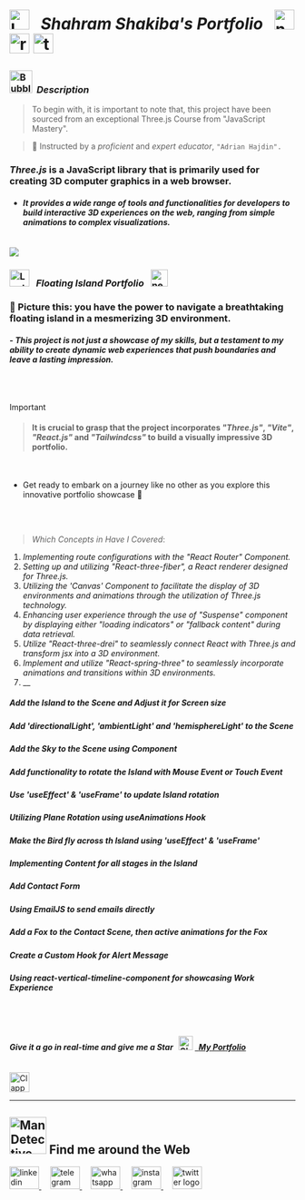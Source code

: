 # <img src="https://raw.githubusercontent.com/Tarikul-Islam-Anik/Telegram-Animated-Emojis/main/Objects/Laptop.webp" alt="Laptop" width="35" /> &nbsp; _Shahram Shakiba's Portfolio_ &nbsp; <img src="https://skillicons.dev/icons?i=threejs" height="35" alt="nextjs logo"  /> <img src="https://skillicons.dev/icons?i=react" height="35" alt="react logo"  />  <img src="https://skillicons.dev/icons?i=tailwind" height="35" alt="tailwindcss logo"  />

<!----------------------------------------- Description ---------------------------------------->
### <img src="https://raw.githubusercontent.com/Tarikul-Islam-Anik/Animated-Fluent-Emojis/master/Emojis/Symbols/Bubbles.png" alt="Bubbles" width="40" height="40" />&nbsp; _Description_

> To begin with, it is important to note that, this project have been sourced from an exceptional Three.js Course from "JavaScript Mastery". <br/>
 
> 👤 Instructed by a _proficient_ and _expert educator_, ` "Adrian Hajdin". ` 
 
###  _Three.js_ is a JavaScript library that is primarily used for creating 3D computer graphics in a web browser.
- #### _It provides a wide range of tools and functionalities for developers to build interactive 3D experiences on the web, ranging from simple animations to complex visualizations._
  
<br/> 



<img src="https://user-images.githubusercontent.com/73097560/115834477-dbab4500-a447-11eb-908a-139a6edaec5c.gif">

<br/>

<!--===================== Floating Island Portfolio =============================-->
### <img src="https://raw.githubusercontent.com/Tarikul-Islam-Anik/Telegram-Animated-Emojis/main/Objects/Laptop.webp" alt="Laptop" width="35" height="30"  /> &nbsp; _Floating Island Portfolio_  &nbsp; <img src="https://skillicons.dev/icons?i=threejs" height="30" alt="nextjs logo"  />

 ### 🧩 Picture this: you have the power to navigate a breathtaking floating island in a mesmerizing 3D environment.
 #### - _This project is not just a showcase of my skills, but a testament to my ability to create dynamic web experiences that push boundaries and leave a lasting impression._ 

 <br/><br/>

> [!IMPORTANT]
>> #### It is crucial to grasp that the project incorporates _"Three.js"_, _"Vite"_, _"React.js"_ and _"Tailwindcss"_ to build a visually impressive 3D portfolio.

  <br/>

- Get ready to embark on a journey like no other as you explore this innovative portfolio showcase 🤩 

<br/><br/>

> _Which Concepts in Have I Covered_: 
01. _Implementing route configurations with the "React Router" Component._
02. _Setting up and utilizing "React-three-fiber", a React renderer designed for Three.js._
03. _Utilizing the 'Canvas' Component to facilitate the display of 3D environments and animations through the utilization of Three.js technology._
04. _Enhancing user experience through the use of "Suspense" component by displaying either "loading indicators" or "fallback content" during data retrieval._
05. _Utilize "React-three-drei" to seamlessly connect React with Three.js and transform jsx into a 3D environment._
06. _Implement and utilize "React-spring-three" to seamlessly incorporate animations and transitions within 3D environments._
07. __



##### _Add the Island to the Scene and Adjust it for Screen size_
##### _Add 'directionalLight', 'ambientLight' and 'hemisphereLight' to the Scene_
##### _Add the Sky to the Scene using <primitive /> Component_
##### _Add functionality to rotate the Island with Mouse Event or Touch Event_
##### _Use 'useEffect' & 'useFrame' to update Island rotation_
##### _Utilizing Plane Rotation using useAnimations Hook_
##### _Make the Bird fly across th Island using 'useEffect' & 'useFrame'_
##### _Implementing Content for all stages in the Island_
##### _Add Contact Form_
##### _Using EmailJS to send emails directly_
##### _Add a Fox to the Contact Scene, then active animations for the Fox_
##### _Create a Custom Hook for Alert Message_
##### _Using react-vertical-timeline-component for showcasing Work Experience_

 
<br/><br/>

<!-------- try it live -------->
#### _Give it a go in real-time and give me a Star_ &nbsp; <img src="https://raw.githubusercontent.com/Tarikul-Islam-Anik/Animated-Fluent-Emojis/master/Emojis/Travel%20and%20places/Glowing%20Star.png" alt="Glowing Star" width="25"  /> <a href="https://shahramshakiba.vercel.app/" target="_blank"> &nbsp; _My Portfolio_ </a> 

<br/>

<!--------- Video --------->
<img src="https://raw.githubusercontent.com/Tarikul-Islam-Anik/Telegram-Animated-Emojis/main/Objects/Clapper%20Board.webp" alt="Clapper Board" width="35" />



  <br/> 

***

<!--======================= Social Media ===========================-->
 ## <img src="https://raw.githubusercontent.com/Tarikul-Islam-Anik/Animated-Fluent-Emojis/master/Emojis/People%20with%20professions/Man%20Detective%20Light%20Skin%20Tone.png" alt="Man Detective Light Skin Tone" width="65" /> Find me around the Web  
<a href="https://www.linkedin.com/in/shahramshakiba/" target="_blank">
    <img src="https://raw.githubusercontent.com/maurodesouza/profile-readme-generator/master/src/assets/icons/social/linkedin/default.svg" width="52" height="40" alt="linkedin logo"  />
  </a> &nbsp;&nbsp;&nbsp;
  <a href="https://t.me/ShahramShakibaa" target="_blank">
    <img src="https://raw.githubusercontent.com/maurodesouza/profile-readme-generator/master/src/assets/icons/social/telegram/default.svg" width="52" height="40" alt="telegram logo"  />
  </a> &nbsp;&nbsp;&nbsp;
  <a href="https://wa.me/message/LM2IMM3ABZ7ZM1" target="_blank">
    <img src="https://raw.githubusercontent.com/maurodesouza/profile-readme-generator/master/src/assets/icons/social/whatsapp/default.svg" width="52" height="40" alt="whatsapp logo"  />
  </a> &nbsp;&nbsp;&nbsp;
  <a href="https://instagram.com/shahram.shakibaa?igshid=MzNlNGNkZWQ4Mg==" target="_blank">
    <img src="https://raw.githubusercontent.com/maurodesouza/profile-readme-generator/master/src/assets/icons/social/instagram/default.svg" width="52" height="40" alt="instagram logo"  />
  </a> &nbsp;&nbsp;&nbsp;
  <a href="https://twitter.com/ShahramShakibaa" target="_blank">
    <img src="https://raw.githubusercontent.com/maurodesouza/profile-readme-generator/master/src/assets/icons/social/twitter/default.svg" width="52" height="40" alt="twitter logo"  />
  </a>
